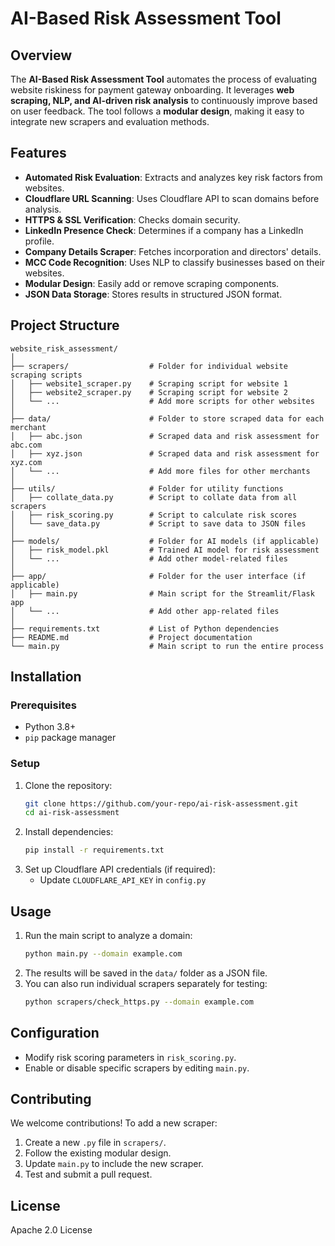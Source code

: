 # AI-Based Risk Assessment Tool

## Overview
The **AI-Based Risk Assessment Tool** automates the process of evaluating website riskiness for payment gateway onboarding. It leverages **web scraping, NLP, and AI-driven risk analysis** to continuously improve based on user feedback. The tool follows a **modular design**, making it easy to integrate new scrapers and evaluation methods.

## Features
- **Automated Risk Evaluation**: Extracts and analyzes key risk factors from websites.
- **Cloudflare URL Scanning**: Uses Cloudflare API to scan domains before analysis.
- **HTTPS & SSL Verification**: Checks domain security.
- **LinkedIn Presence Check**: Determines if a company has a LinkedIn profile.
- **Company Details Scraper**: Fetches incorporation and directors' details.
- **MCC Code Recognition**: Uses NLP to classify businesses based on their websites.
- **Modular Design**: Easily add or remove scraping components.
- **JSON Data Storage**: Stores results in structured JSON format.

## Project Structure
```
website_risk_assessment/
│
├── scrapers/                  # Folder for individual website scraping scripts
│   ├── website1_scraper.py    # Scraping script for website 1
│   ├── website2_scraper.py    # Scraping script for website 2
│   └── ...                    # Add more scripts for other websites
│
├── data/                      # Folder to store scraped data for each merchant
│   ├── abc.json               # Scraped data and risk assessment for abc.com
│   ├── xyz.json               # Scraped data and risk assessment for xyz.com
│   └── ...                    # Add more files for other merchants
│
├── utils/                     # Folder for utility functions
│   ├── collate_data.py        # Script to collate data from all scrapers
│   ├── risk_scoring.py        # Script to calculate risk scores
│   └── save_data.py           # Script to save data to JSON files
│
├── models/                    # Folder for AI models (if applicable)
│   ├── risk_model.pkl         # Trained AI model for risk assessment
│   └── ...                    # Add other model-related files
│
├── app/                       # Folder for the user interface (if applicable)
│   ├── main.py                # Main script for the Streamlit/Flask app
│   └── ...                    # Add other app-related files
│
├── requirements.txt           # List of Python dependencies
├── README.md                  # Project documentation
└── main.py                    # Main script to run the entire process
```

## Installation
### Prerequisites
- Python 3.8+
- `pip` package manager

### Setup
1. Clone the repository:
   ```sh
   git clone https://github.com/your-repo/ai-risk-assessment.git
   cd ai-risk-assessment
   ```
2. Install dependencies:
   ```sh
   pip install -r requirements.txt
   ```
3. Set up Cloudflare API credentials (if required):
   - Update `CLOUDFLARE_API_KEY` in `config.py`

## Usage
1. Run the main script to analyze a domain:
   ```sh
   python main.py --domain example.com
   ```
2. The results will be saved in the `data/` folder as a JSON file.
3. You can also run individual scrapers separately for testing:
   ```sh
   python scrapers/check_https.py --domain example.com
   ```

## Configuration
- Modify risk scoring parameters in `risk_scoring.py`.
- Enable or disable specific scrapers by editing `main.py`.

## Contributing
We welcome contributions! To add a new scraper:
1. Create a new `.py` file in `scrapers/`.
2. Follow the existing modular design.
3. Update `main.py` to include the new scraper.
4. Test and submit a pull request.

## License
Apache 2.0 License

